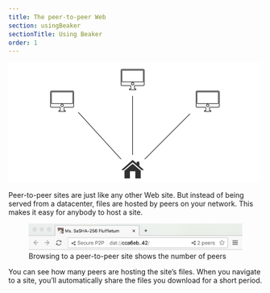 ```yaml
---
title: The peer-to-peer Web
section: usingBeaker
sectionTitle: Using Beaker
order: 1
---
```


<img src="/img/docs/tour-intro.png" class="centered">

Peer-to-peer sites are just like any other Web site. But instead of being served from a datacenter, files are hosted by peers on your network. This makes it easy for anybody to host a site.

<figure>
<img src="/img/docs/tour-site-peer-count.png">
<figcaption>Browsing to a peer-to-peer site shows the number of peers</figcaption>
</figure>

You can see how many peers are hosting the site’s files. When you navigate to a site, you’ll automatically share the files you download for a short period.
